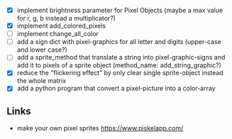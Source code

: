 - [x] implement brightness parameter for Pixel Objects (maybe a max value for r, g, b instead a multiplicator?)
- [x] implement add_colored_pixels
- [ ] implement change_all_color
- [ ] add a sign dict with pixel-graphics for all letter and digits (upper-case and lower case?)
- [ ] add a sprite_method that translate a string into pixel-graphic-signs and add it to pixels of a sprite object (method_name: add_string_graphic?)
- [x] reduce the "flickering effect" by only clear single sprite-object instead the whole matrix
- [x] add a python program that convert a pixel-picture into a color-array

## Links

- make your own pixel sprites https://www.piskelapp.com/
